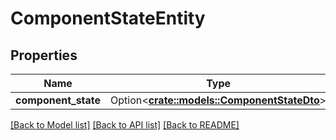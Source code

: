 # ComponentStateEntity

## Properties

Name | Type | Description | Notes
------------ | ------------- | ------------- | -------------
**component_state** | Option<[**crate::models::ComponentStateDto**](ComponentStateDTO.md)> |  | [optional]

[[Back to Model list]](../README.md#documentation-for-models) [[Back to API list]](../README.md#documentation-for-api-endpoints) [[Back to README]](../README.md)


